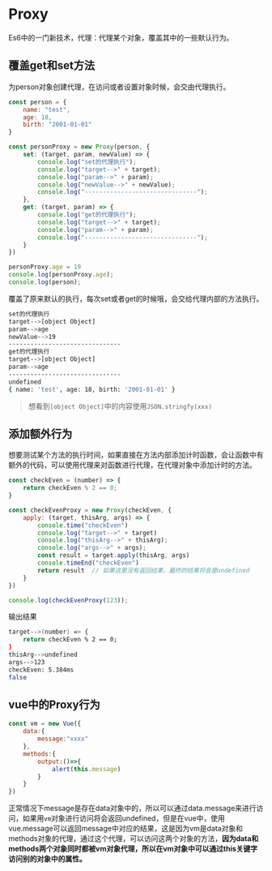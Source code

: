 # Proxy

Es6中的一门新技术，代理：代理某个对象，覆盖其中的一些默认行为。

## 覆盖get和set方法

为person对象创建代理，在访问或者设置对象时候，会交由代理执行。

```javascript
const person = {
    name: "test",
    age: 18,
    birth: "2001-01-01"
}

const personProxy = new Proxy(person, {
    set: (target, param, newValue) => {
        console.log("set的代理执行");
        console.log("target-->" + target);
        console.log("param-->" + param);
        console.log("newValue-->" + newValue);
        console.log("-------------------------------");
    },
    get: (target, param) => {
        console.log("get的代理执行");
        console.log("target-->" + target);
        console.log("param-->" + param);
        console.log("-------------------------------");
    }
})

personProxy.age = 19
console.log(personProxy.age);
console.log(person);
```

覆盖了原来默认的执行，每次set或者get的时候哦，会交给代理内部的方法执行。

```bash
set的代理执行
target-->[object Object]
param-->age
newValue-->19
-------------------------------
get的代理执行
target-->[object Object]
param-->age
-------------------------------
undefined
{ name: 'test', age: 18, birth: '2001-01-01' }
```

>想看到`[object Object]`中的内容使用`JSON.stringfy(xxx)`

## 添加额外行为

想要测试某个方法的执行时间，如果直接在方法内部添加计时函数，会让函数中有额外的代码，可以使用代理来对函数进行代理，在代理对象中添加计时的方法。

```javascript
const checkEven = (number) => {
    return checkEven % 2 == 0;
}

const checkEvenProxy = new Proxy(checkEven, {
    apply: (target, thisArg, args) => {
        console.time("checkEven")
        console.log("target-->" + target)
        console.log("thisArg-->" + thisArg);
        console.log("args-->" + args);
        const result = target.apply(thisArg, args)
        console.timeEnd("checkEven")
        return result  // 如果这里没有返回结果，最终的结果将会是undefined
    }
})

console.log(checkEvenProxy(123));
```

输出结果

```bash
target-->(number) => {
    return checkEven % 2 == 0;
}
thisArg-->undefined
args-->123
checkEven: 5.384ms
false
```

## vue中的Proxy行为

```javascript
const vm = new Vue({
    data:{
        message:"xxxx"
    },
    methods:{
        output:()=>{
            alert(this.message)
        }
    }
})
```

正常情况下message是存在data对象中的，所以可以通过data.message来进行访问，如果用`vm`对象进行访问将会返回undefined，但是在vue中，使用vue.message可以返回message中对应的结果，这是因为vm是data对象和methods对象的代理，通过这个代理，可以访问这两个对象的方法，**因为data和methods两个对象同时都被vm对象代理，所以在vm对象中可以通过this关键字访问别的对象中的属性。**